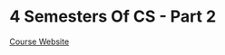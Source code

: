 # 4 Semesters Of CS - Part 2

[Course Website](https://btholt.github.io/four-semesters-of-cs-part-two/)